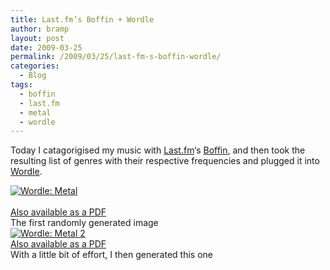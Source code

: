 ```yaml
---
title: Last.fm’s Boffin + Wordle
author: bramp
layout: post
date: 2009-03-25
permalink: /2009/03/25/last-fm-s-boffin-wordle/
categories:
  - Blog
tags:
  - boffin
  - last.fm
  - metal
  - wordle
---
```

Today I catagorigised my music with [Last.fm][1]&#8216;s [Boffin][2], and then took the resulting list of genres with their respective frequencies and plugged it into [Wordle][3].

<div class="figure">
  <a href="http://www.wordle.net/gallery/wrdl/687741/Metal" title="Wordle: Metal"><img src="/images/metal.pdf.png" alt="Wordle: Metal" /></a><br /> <br /> <a href="/images/metal.pdf">Also available as a PDF</a><br /> The first randomly generated image
</div>

<div class="figure">
  <a href="http://www.wordle.net/gallery/wrdl/687752/Metal_2" title="Wordle: Metal 2"><img src="/images/metal%202.pdf.png" alt="Wordle: Metal 2" /></a><br /> <a href="/images/metal%202.pdf">Also available as a PDF</a><br /> With a little bit of effort, I then generated this one
</div>

 [1]: http://last.fm/
 [2]: http://blog.last.fm/2009/03/11/introducing-boffin-lastfms-music-knowledge-meets-your-mp3-collection
 [3]: http://www.wordle.net/